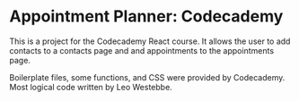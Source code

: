 # Appointment Planner: Codecademy

This is a project for the Codecademy React course. It allows the user to add contacts to a contacts page and and appointments to the appointments page.

Boilerplate files, some functions, and CSS were provided by Codecademy. Most logical code written by Leo Westebbe.
